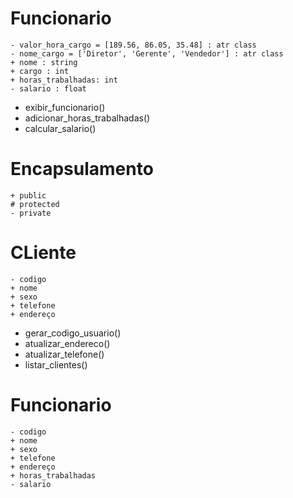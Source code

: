 # Funcionario
    - valor_hora_cargo = [189.56, 86.05, 35.48] : atr class
    - nome_cargo = ['Diretor', 'Gerente', 'Vendedor'] : atr class
    + nome : string
    + cargo : int
    + horas_trabalhadas: int
    - salario : float

+ exibir_funcionario()
+ adicionar_horas_trabalhadas()
+ calcular_salario()

# Encapsulamento
    + public
    # protected
    - private

# CLiente
    - codigo
    + nome
    + sexo
    + telefone
    + endereço

+ gerar_codigo_usuario()
+ atualizar_endereco()
+ atualizar_telefone()
+ listar_clientes()

# Funcionario
    - codigo
    + nome
    + sexo
    + telefone
    + endereço
    + horas_trabalhadas
    - salario